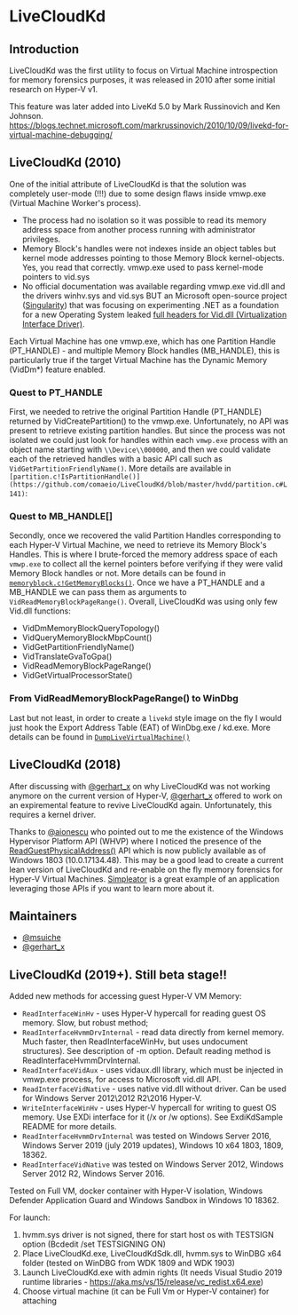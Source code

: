 # LiveCloudKd
## Introduction
LiveCloudKd was the first utility to focus on Virtual Machine introspection for memory forensics purposes, it was released in 2010 after some initial research on Hyper-V v1.

This feature was later added into LiveKd 5.0 by Mark Russinovich and Ken Johnson.
https://blogs.technet.microsoft.com/markrussinovich/2010/10/09/livekd-for-virtual-machine-debugging/

## LiveCloudKd (2010)
One of the initial attribute of LiveCloudKd is that the solution was completely user-mode (!!!) due to some design flaws inside vmwp.exe (Virtual Machine Worker's process).
- The process had no isolation so it was possible to read its memory address space from another process running with administrator privileges.
- Memory Block's handles were not indexes inside an object tables but kernel mode addresses pointing to those Memory Block kernel-objects. Yes, you read that correctly. vmwp.exe used to pass kernel-mode pointers to vid.sys 
- No official documentation was available regarding vmwp.exe vid.dll and the drivers winhv.sys and vid.sys BUT an Microsoft open-source project ([Singularity](https://en.wikipedia.org/wiki/Singularity_(operating_system))) that was focusing on experimenting .NET as a foundation for a new Operating System leaked [full headers for Vid.dll (Virtualization Interface Driver)](https://searchcode.com/codesearch/view/10186291/). 

Each Virtual Machine has one vmwp.exe, which has one Partition Handle (PT_HANDLE) - and multiple Memory Block handles (MB_HANDLE), this is particularly true if the target Virtual Machine has the Dynamic Memory (VidDm*) feature enabled. 

### Quest to PT_HANDLE
First, we needed to retrive the original Partition Handle (PT_HANDLE) returned by VidCreatePartition() to the vmwp.exe. Unfortunately, no API was present to retrieve existing partition handles. But since the process was not isolated we could just look for handles within each `vmwp.exe` process with an object name starting with `\\Device\\000000`, and then we could validate each of the retrieved handles with a basic API call such as `VidGetPartitionFriendlyName()`.
More details are available in `[partition.c!IsPartitionHandle()](https://github.com/comaeio/LiveCloudKd/blob/master/hvdd/partition.c#L141)`:

### Quest to MB_HANDLE[]
Secondly, once we recovered the valid Partition Handles corresponding to each Hyper-V Virtual Machine, we need to retrieve its Memory Block's Handles. This is where I brute-forced the memory address space of each `vmwp.exe` to collect all the kernel pointers before verifying if they were valid Memory Block handles or not. More details can be found in [`memoryblock.c!GetMemoryBlocks()`](https://github.com/comaeio/LiveCloudKd/blob/master/hvdd/memoryblock.c#L106). 
Once we have a PT_HANDLE and a MB_HANDLE we can pass them as arguments to `VidReadMemoryBlockPageRange()`. Overall, LiveCloudKd was using only few Vid.dll functions:
- VidDmMemoryBlockQueryTopology()
- VidQueryMemoryBlockMbpCount()
- VidGetPartitionFriendlyName()
- VidTranslateGvaToGpa()
- VidReadMemoryBlockPageRange()
- VidGetVirtualProcessorState()

### From VidReadMemoryBlockPageRange() to WinDbg
Last but not least, in order to create a `livekd` style image on the fly I would just hook the Export Address Table (EAT) of WinDbg.exe / kd.exe. More details can be found in [`DumpLiveVirtualMachine()`](https://github.com/comaeio/LiveCloudKd/blob/master/hvdd/dump.c#L214)

## LiveCloudKd (2018)
After discussing with [@gerhart_x](https://twitter.com/gerhart_x) on why LiveCloudKd was not working anymore on the current version of Hyper-V, [@gerhart_x](https://twitter.com/gerhart_x) offered to work on an expiremental feature to revive LiveCloudKd again. Unfortunately, this requires a kernel driver.

Thanks to [@aionescu](https://twitter.com/aionescu) who pointed out to me the existence of the Windows Hypervisor Platform API (WHVP) where I noticed the presence of the [ReadGuestPhysicalAddress()](https://docs.microsoft.com/en-us/virtualization/api/vm-dump-provider/funcs/readguestphysicaladdress) API which is now publicly available as of Windows 1803 (10.0.17134.48). This may be a good lead to create a current lean version of LiveCloudKd and re-enable on the fly memory forensics for Hyper-V Virtual Machines.
[Simpleator](https://github.com/ionescu007/Simpleator) is a great example of an application leveraging those APIs if you want to learn more about it.

## Maintainers
- [@msuiche](https://twitter.com/msuiche)
- [@gerhart_x](https://twitter.com/gerhart_x)

## LiveCloudKd (2019+). Still beta stage!!

Added new methods for accessing guest Hyper-V VM Memory: 
- `ReadInterfaceWinHv` - uses Hyper-V hypercall for reading guest OS memory. Slow, but robust method; 
- `ReadInterfaceHvmmDrvInternal` - read data directly from kernel memory. Much faster, then ReadInterfaceWinHv, but uses undocument structures). See description of -m option. Default reading method is ReadInterfaceHvmmDrvInternal.
- `ReadInterfaceVidAux` - uses vidaux.dll library, which must be injected in vmwp.exe process, for access to Microsoft vid.dll API.
- `ReadInterfaceVidNative` - uses native vid.dll without driver. Can be used for Windows Server 2012\2012 R2\2016 Hyper-V. 
- `WriteInterfaceWinHv` - uses Hyper-V hypercall for writing to guest OS memory. Use EXDi interface for it (/x or /w options). See ExdiKdSample README for more details.
- `ReadInterfaceHvmmDrvInternal` was tested on Windows Server 2016, Windows Server 2019 (july 2019 updates), Windows 10 x64 1803, 1809, 18362.
- `ReadInterfaceVidNative` was tested on Windows Server 2012, Windows Server 2012 R2, Windows Server 2016.

Tested on Full VM, docker container with Hyper-V isolation, Windows Defender Application Guard and Windows Sandbox in Windows 10 18362.

For launch:
1. hvmm.sys driver is not signed, there for start host os with TESTSIGN option (Bcdedit /set TESTSIGNING ON)
2. Place LiveCloudKd.exe, LiveCloudKdSdk.dll, hvmm.sys to WinDBG x64 folder (tested on WinDBG from WDK 1809 and WDK 1903)
3. Launch LiveCloudKd.exe with admin rights (It needs Visual Studio 2019 runtime libraries - https://aka.ms/vs/15/release/vc_redist.x64.exe)
4. Choose virtual machine (it can be Full Vm or Hyper-V container) for attaching
